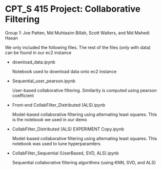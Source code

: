 # CPT_S 415 Project: Collaborative Filtering

Group 1: Joe Patten, Md Muhtasim Billah, Scott Walters, and Md Mahedi Hasan 

We only included the following files. The rest of the files (only with data) can be found in our ec2 instance

- download_data.ipynb

    Notebook used to download data onto ec2 instance
    
- Sequential_user_pearson.ipynb

    User-based collaborative filtering. Similarity is computed using pearson coefficient
    
- Front-end CollabFilter_Distributed (ALS).ipynb

    Model-based collaborative filtering using alternating least squares. This is the notebook we used in our demo
    
- CollabFilter_Distributed (ALS) EXPERIMENT Copy.ipynb

    Model-based collaborative filtering using alternating least squares. This notebook was used to tune hyperparamters
    
- CollabFilter_Sequential (UserBased, SVD, ALS).ipynb

    Sequential collaborative filtering algorithms (using KNN, SVD, and ALS)
